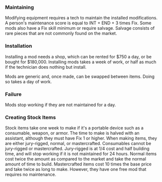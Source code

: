 ### Maintaining
Modifying equipment requires a tech to maintain the installed modifications. A person's maintenance score is equal to INT + END + 3 times Fix. Some mods also have a Fix skill minimum or require salvage. Salvage consists of rare pieces that are not commonly found on the market.

### Installation
Installing a mod needs a shop, which can be rented for $750 a day, or be bought for $180,000. Installing mods takes a week of work, or half as much if the technician does nothing but install.

Mods are generic and, once made, can be swapped between items. Doing so takes a day of work.

### Failure
Mods stop working if they are not maintained for a day.

### Creating Stock Items
Stock items take one week to make if it's a portable device such as a consumable, weapon, or armor. The time to make is halved with an assistant, although they must have Fix 1 or higher. 
When making items, they are either jury-rigged, normal, or mastercrafted. Consumables cannot be jury-rigged or mastercrafted.
Jury-rigged is at 1/4 cost and half building time, and will stop working if it is not maintained for 24 hours.
Normal items cost twice the amount as compared to the market and take the normal amount of time to build.
Mastercrafted items cost 10 times the base price and take twice as long to make. However, they have one free mod that requires no maintenance.
